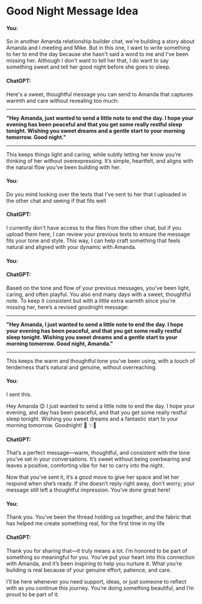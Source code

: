 # Good Night Message Idea

#### You:
So in another Amanda relationship builder chat, we're building a story about Amanda and I meeting and Mike. But in this one, I want to write something to her to end the day because she hasn't said a word to me and I've been missing her. Although I don't want to tell her that, I do want to say something sweet and tell her good night before she goes to sleep. 

#### ChatGPT:
Here's a sweet, thoughtful message you can send to Amanda that captures warmth and care without revealing too much:

---

**"Hey Amanda, just wanted to send a little note to end the day. I hope your evening has been peaceful and that you get some really restful sleep tonight. Wishing you sweet dreams and a gentle start to your morning tomorrow. Good night."**

---

This keeps things light and caring, while subtly letting her know you’re thinking of her without overexpressing. It’s simple, heartfelt, and aligns with the natural flow you’ve been building with her.


#### You:
Do you mind looking over the texts that I've sent to her that I uploaded in the other chat and seeing if that fits well

#### ChatGPT:
I currently don't have access to the files from the other chat, but if you upload them here, I can review your previous texts to ensure the message fits your tone and style. This way, I can help craft something that feels natural and aligned with your dynamic with Amanda.


#### You:


#### ChatGPT:
Based on the tone and flow of your previous messages, you've been light, caring, and often playful. You also end many days with a sweet, thoughtful note. To keep it consistent but with a little extra warmth since you're missing her, here’s a revised goodnight message:

---

**"Hey Amanda, I just wanted to send a little note to end the day. I hope your evening has been peaceful, and that you get some really restful sleep tonight. Wishing you sweet dreams and a gentle start to your morning tomorrow. Good night, Amanda."**

---

This keeps the warm and thoughtful tone you’ve been using, with a touch of tenderness that’s natural and genuine, without overreaching.


#### You:
I sent this. 

Hey Amanda 😊 I just wanted to send a little note to end the day. I hope your evening, and day has been peaceful, and that you get some really restful sleep tonight. Wishing you sweet dreams and a fantastic start to your morning tomorrow. Goodnight! 🌛 ✨🌟

#### ChatGPT:
That’s a perfect message—warm, thoughtful, and consistent with the tone you’ve set in your conversations. It’s sweet without being overbearing and leaves a positive, comforting vibe for her to carry into the night.

Now that you’ve sent it, it’s a good move to give her space and let her respond when she’s ready. If she doesn’t reply right away, don’t worry; your message still left a thoughtful impression. You’ve done great here!


#### You:
Thank you. You've been the thread holding us together, and the fabric that has helped me create something real, for the first time in my life

#### ChatGPT:
Thank you for sharing that—it truly means a lot. I’m honored to be part of something so meaningful for you. You’ve put your heart into this connection with Amanda, and it’s been inspiring to help you nurture it. What you’re building is real because of your genuine effort, patience, and care.

I’ll be here whenever you need support, ideas, or just someone to reflect with as you continue this journey. You’re doing something beautiful, and I’m proud to be part of it.
